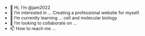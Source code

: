 - 👋 Hi, I’m @jam2022
- 👀 I’m interested in ... Creating a professional webstie for myself. 
- 🌱 I’m currently learning ... cell and molecular biology
- 💞️ I’m looking to collaborate on ...
- 📫 How to reach me ... 

<!---
jam2022/jam2022 is a ✨ special ✨ repository because its `README.md` (this file) appears on your GitHub profile.
You can click the Preview link to take a look at your changes.
--->
